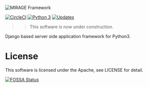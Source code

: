 ![MIRAGE Framework](./docs/assets/logo.png)

[![CircleCI](https://circleci.com/gh/shotastage/mirageframework.svg?style=svg)](https://circleci.com/gh/shotastage/mirageframework)
[![Python 3](https://pyup.io/repos/github/shotastage/mirageframework/python-3-shield.svg)](https://pyup.io/repos/github/shotastage/mirageframework/)
[![Updates](https://pyup.io/repos/github/shotastage/mirageframework/shield.svg)](https://pyup.io/repos/github/shotastage/mirageframework/)


>> This software is now under construction.

Django based server side application framework for Python3.


# License

This software is licensed under the Apache, see LICENSE for detail.

[![FOSSA Status](https://app.fossa.io/api/projects/git%2Bgithub.com%2Fshotastage%2Fmirageframework.svg?type=large)](https://app.fossa.io/projects/git%2Bgithub.com%2Fshotastage%2Fmirageframework?ref=badge_large)
